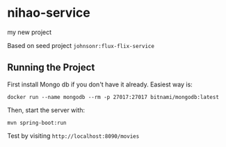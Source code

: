 # nihao-service
my new project

Based on seed project `johnsonr:flux-flix-service`

## Running the Project

First install Mongo db if you don't have it already. Easiest way is:
```
docker run --name mongodb --rm -p 27017:27017 bitnami/mongodb:latest
```

Then, start the server with:

```
mvn spring-boot:run
```

Test by visiting `http://localhost:8090/movies`
